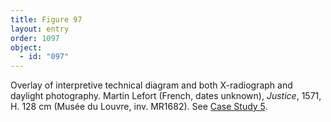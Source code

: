 ```yaml
---
title: Figure 97
layout: entry
order: 1097
object:
  - id: "097"
---
```


Overlay of interpretive technical diagram and both X-radiograph and daylight photography. Martin Lefort (French, dates unknown), *Justice*, 1571, H. 128 cm (Musée du Louvre, inv. MR1682). See [Case Study 5](/case-studies/5/).
